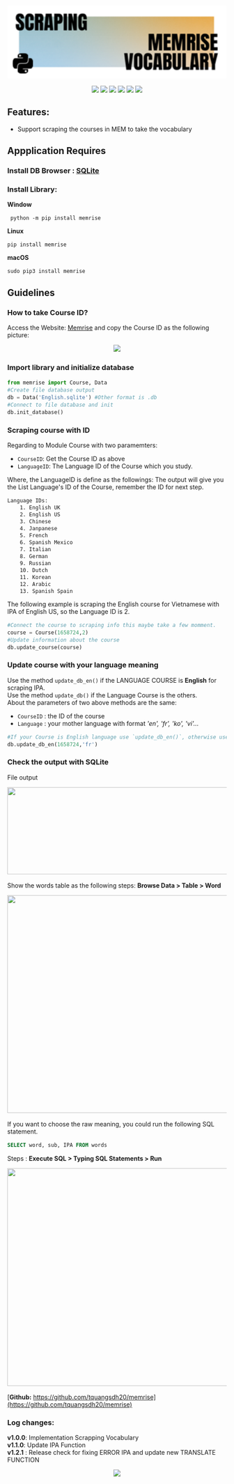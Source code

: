 <p align="center">
    <img src="https://raw.githubusercontent.com/tquangsdh20/memrise/main/.github/memrise.svg">
</p>

<p align="center"> 
   <a href="https://github.com/tquangsdh20/memrise/runs/4333596041"><img src="https://github.com/tquangsdh20/text2ipa/actions/workflows/test.yml/badge.svg"></a> <a href="https://app.codecov.io/gh/tquangsdh20/memrise"><img src = "https://codecov.io/gh/tquangsdh20/memrise/branch/main/graphs/badge.svg?branch=main"></a> <img src = "https://img.shields.io/pypi/pyversions/memrise"> <img src="https://img.shields.io/pypi/implementation/memrise"> <img src="https://img.shields.io/github/last-commit/tquangsdh20/memrise"> <img src="https://img.shields.io/github/license/tquangsdh20/memrise">
</p>

## Features:
- Support scraping the courses in MEM to take the vocabulary

## Appplication Requires

### Install DB Browser : [SQLite](https://sqlitebrowser.org/dl/)

### Install Library: 
<b>Window</b>
```
 python -m pip install memrise
```
<b>Linux</b>
  ```
  pip install memrise
  ```
 <b>macOS</b>
 ```
 sudo pip3 install memrise
```
## Guidelines

### How to take Course ID?

Access the Website: [Memrise](https://app.memrise.com/course/) and copy the Course ID as the following picture:

<p align="center">
  <img src="https://raw.githubusercontent.com/tquangsdh20/memrise/main/.github/CourseID.PNG">
</p>

### Import library and initialize database

```python
from memrise import Course, Data
#Create file database output
db = Data('English.sqlite') #Other format is .db
#Connect to file database and init
db.init_database()
```

### Scraping course with ID

Regarding to Module Course with two paramemters:
- `CourseID`: Get the Course ID as above
- `LanguageID`: The Language ID of the Course which you study.

Where, the LanguageID is define as the followings:
The output will give you the List Language's ID of the Course, remember the ID for next step. 

```
Language IDs:        
    1. English UK    
    2. English US    
    3. Chinese       
    4. Janpanese     
    5. French        
    6. Spanish Mexico
    7. Italian
    8. German
    9. Russian
    10. Dutch
    11. Korean
    12. Arabic
    13. Spanish Spain

```

The following example is scraping the English course for Vietnamese with IPA of English US, so the Language ID is 2.
```python
#Connect the course to scraping info this maybe take a few momment.
course = Course(1658724,2)
#Update information about the course
db.update_course(course)
```

### Update course with your language meaning

Use the method `update_db_en()` if the LANGUAGE COURSE is **English** for scraping IPA.  
Use the method `update_db()` if the Language Course is the others.  
About the parameters of two above methods are the same:  
- `CourseID` : the ID of the course
- `Language` : your mother language with format <i>'en', 'fr', 'ko', 'vi'...</i>

```python
#If your Course is English language use `update_db_en()`, otherwise use `update_db()` method.
db.update_db_en(1658724,'fr')
```
### Check the output with SQLite

File output

<p align="center">
  <img src="https://raw.githubusercontent.com/tquangsdh20/memrise/main/.github/OUTPUT.PNG" height=200 width=600 />
</p>

Show the words table as the following steps: **Browse Data > Table > Word**

<p align="center">
  <img src="https://raw.githubusercontent.com/tquangsdh20/memrise/main/.github/OUTPUT2.PNG" height=500 width=800>
</p>

If you want to choose the raw meaning, you could run the following SQL statement.

```SQL
SELECT word, sub, IPA FROM words
```
Steps : **Execute SQL > Typing SQL Statements > Run**

<p align="center">
  <img src="https://raw.githubusercontent.com/tquangsdh20/memrise/main/.github/OUTPUT3.PNG" height=500 width=800>
</p>

[<b>Github:</b> https://github.com/tquangsdh20/memrise](https://github.com/tquangsdh20/memrise)

### Log changes:

**v1.0.0**: Implementation Scrapping Vocabulary  
**v1.1.0**: Update IPA Function   
**v1.2.1** : Release check for fixing ERROR IPA and update new TRANSLATE FUNCTION  

<a href="https://github.com/tquangsdh20/memrise"><p align="center"><img src="https://img.shields.io/badge/Github-tquangsdh20-orange?style=social&logo=github"></p></a>

